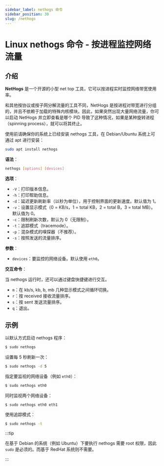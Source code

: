 ```yaml
---
sidebar_label: nethogs 命令
sidebar_position: 30
slug: /nethogs
---
```


# Linux nethogs 命令 - 按进程监控网络流量



## 介绍

**NetHogs** 是一个开源的小型 net top 工具，它可以按进程实时监控网络带宽使用率。

和其他按协议或按子网分解流量的工具不同，NetHogs 是按进程对带宽进行分组的，并且不依赖于加载的特殊内核模块。因此，如果突然出现大量网络流量，你可以启动 NetHogs 并立即查看是哪个 PID 导致了这种情况，如果是某种旋转进程（spinning process），就可以将其终止。

使用前请确保你的系统上已经安装 nethogs 工具，在 Debian/Ubuntu 系统上可通过 apt 进行安装：

```bash
sudo apt install nethogs
```

**语法**：

```bash
nethogs [options] [devices]
```

**选项**：

- `-V`：打印版本信息。
- `-h`：打印帮助信息。
- `-d`：延迟更新刷新率（以秒为单位），用于控制界面的更新速度。默认值为 1。
- `-v`：设置显示模式（0 = KB/s，1 = total KB，2 = total B，3 = total MB）。默认值为 0。
- `-c`：限制刷新次数，默认为 0（无限制）。
- `-t`：追踪模式（tracemode）。
- `-p`：混杂模式的嗅探器（不推荐）。
- `-s`：按照发送的流量排序。

**参数**：

- `devices`：要监控的网络设备。默认使用 `eth0`。

**交互命令**：

当 nethogs 运行时，还可以通过键盘快捷键进行交互。

- `m`：在 kb/s, kb, b, mb 几种显示模式之间循环切换。
- `r`：按 received 接收流量排序。
- `s`：按 sent 发送流量排序。
- `q`：退出。



## 示例

以默认方式启动 nethogs 程序：

```bash
$ sudo nethogs
```

设置每 5 秒刷新一次：

```bash
$ sudo nethogs -d 5 
```

指定要监视的网络设备（例如 `eth0`）：

```bash
$ sudo nethogs eth0
```

同时监视两个网络设备：

```bash
$ sudo nethogs eth0 eth1
```

使用追踪模式：

```bash
$ sudo nethogs -t 
```

:::tip

在基于 Debian 的系统（例如 Ubuntu）下要执行 nethogs 需要 root 权限，因此 `sudo` 是必须的。而基于 RedHat 系统则不需要。

:::
